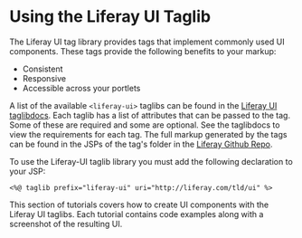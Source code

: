 # Using the Liferay UI Taglib [](id=using-the-liferay-ui-taglib-in-your-portlets)

The Liferay UI tag library provides tags that implement commonly used UI 
components. These tags provide the following benefits to your markup:

- Consistent
- Responsive
- Accessible across your portlets

A list of the available `<liferay-ui>` taglibs can be found in the 
[Liferay UI taglibdocs](https://docs.liferay.com/portal/7.1-latest/taglibs/util-taglib/liferay-ui/tld-summary.html). 
Each taglib has a list of attributes that can be passed to the tag. Some of 
these are required and some are optional. See the taglibdocs to view the 
requirements for each tag. The full markup generated by the tags can be found in 
the JSPs of the tag's folder in the 
[Liferay Github Repo](https://github.com/liferay/liferay-portal/tree/7.1.x/portal-web/docroot/html/taglib/ui).

To use the Liferay-UI taglib library you must add the following declaration to
your JSP:

    <%@ taglib prefix="liferay-ui" uri="http://liferay.com/tld/ui" %>

This section of tutorials covers how to create UI components with the Liferay UI 
taglibs. Each tutorial contains code examples along with a screenshot of the 
resulting UI. 
